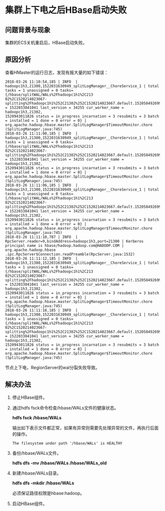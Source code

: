 # 集群上下电之后HBase启动失败<a name="mrs_03_0146"></a>

## 问题背景与现象<a name="zh-cn_topic_0167276008_sf76e408f8ea44020bf3de33c280bc079"></a>

集群的ECS关机重启后，HBase启动失败。

## 原因分析<a name="zh-cn_topic_0167276008_s2d857902554344b38f9d1ff9130b2ce3"></a>

查看HMaster的运行日志，发现有报大量的如下错误：

```
2018-03-26 11:10:54,185 | INFO  | hadoopc1h3,21300,1522031630949_splitLogManager__ChoreService_1 | total tasks = 1 unassigned = 0 tasks={/hbase/splitWAL/WALs%2Fhadoopc1h1%2C213
02%2C1520214023667-splitting%2Fhadoopc1h1%252C21302%252C1520214023667.default.1520584926990=last_update = 1522033841041 last_version = 34255 cur_worker_name = hadoopc1h3,21302,
1520943011826 status = in_progress incarnation = 3 resubmits = 3 batch = installed = 1 done = 0 error = 0} | org.apache.hadoop.hbase.master.SplitLogManager$TimeoutMonitor.chore
(SplitLogManager.java:745)
2018-03-26 11:11:00,185 | INFO  | hadoopc1h3,21300,1522031630949_splitLogManager__ChoreService_1 | total tasks = 1 unassigned = 0 tasks={/hbase/splitWAL/WALs%2Fhadoopc1h1%2C213
02%2C1520214023667-splitting%2Fhadoopc1h1%252C21302%252C1520214023667.default.1520584926990=last_update = 1522033841041 last_version = 34255 cur_worker_name = hadoopc1h3,21302,
1520943011826 status = in_progress incarnation = 3 resubmits = 3 batch = installed = 1 done = 0 error = 0} | org.apache.hadoop.hbase.master.SplitLogManager$TimeoutMonitor.chore
(SplitLogManager.java:745)
2018-03-26 11:11:06,185 | INFO  | hadoopc1h3,21300,1522031630949_splitLogManager__ChoreService_1 | total tasks = 1 unassigned = 0 tasks={/hbase/splitWAL/WALs%2Fhadoopc1h1%2C213
02%2C1520214023667-splitting%2Fhadoopc1h1%252C21302%252C1520214023667.default.1520584926990=last_update = 1522033841041 last_version = 34255 cur_worker_name = hadoopc1h3,21302,
1520943011826 status = in_progress incarnation = 3 resubmits = 3 batch = installed = 1 done = 0 error = 0} | org.apache.hadoop.hbase.master.SplitLogManager$TimeoutMonitor.chore
(SplitLogManager.java:745)
2018-03-26 11:11:10,787 | INFO  | RpcServer.reader=9,bindAddress=hadoopc1h3,port=21300 | Kerberos principal name is hbase/hadoop.hadoop.com@HADOOP.COM | org.apache.hadoop.hbase
.ipc.RpcServer$Connection.readPreamble(RpcServer.java:1532)
2018-03-26 11:11:12,185 | INFO  | hadoopc1h3,21300,1522031630949_splitLogManager__ChoreService_1 | total tasks = 1 unassigned = 0 tasks={/hbase/splitWAL/WALs%2Fhadoopc1h1%2C213
02%2C1520214023667-splitting%2Fhadoopc1h1%252C21302%252C1520214023667.default.1520584926990=last_update = 1522033841041 last_version = 34255 cur_worker_name = hadoopc1h3,21302,
1520943011826 status = in_progress incarnation = 3 resubmits = 3 batch = installed = 1 done = 0 error = 0} | org.apache.hadoop.hbase.master.SplitLogManager$TimeoutMonitor.chore
(SplitLogManager.java:745)
2018-03-26 11:11:18,185 | INFO  | hadoopc1h3,21300,1522031630949_splitLogManager__ChoreService_1 | total tasks = 1 unassigned = 0 tasks={/hbase/splitWAL/WALs%2Fhadoopc1h1%2C213
02%2C1520214023667-splitting%2Fhadoopc1h1%252C21302%252C1520214023667.default.1520584926990=last_update = 1522033841041 last_version = 34255 cur_worker_name = hadoopc1h3,21302,
1520943011826 status = in_progress incarnation = 3 resubmits = 3 batch = installed = 1 done = 0 error = 0} | org.apache.hadoop.hbase.master.SplitLogManager$TimeoutMonitor.chore
(SplitLogManager.java:745)
```

节点上下电，RegionServer的wal分裂失败导致。

## 解决办法<a name="zh-cn_topic_0167276008_section1455043221018"></a>

1.  停止HBase组件。
2.  通过hdfs  fsck命令检查/hbase/WALs文件的健康状态。

    **hdfs fsck  /hbase/WALs**

    输出如下表示文件都正常，如果有异常则需要先处理异常的文件，再执行后面的操作。

    ```
    The filesystem under path '/hbase/WALs' is HEALTHY
    ```

3.  备份/hbase/WALs文件。

    **hdfs dfs -mv /hbase/WALs /hbase/WALs\_old**

4.  新建/hbase/WALs目录。

    **hdfs dfs -mkdir /hbase/WALs**

    必须保证路径权限是hbase:hadoop。

5.  启动HBase组件。

